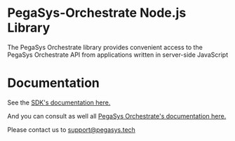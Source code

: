 # PegaSys-Orchestrate Node.js Library

The PegaSys Orchestrate library provides convenient access to the PegaSys Orchestrate API from applications written in server-side JavaScript

# Documentation

See the [SDK's documentation here.](https://docs.orchestrate.pegasys.tech/en/latest/Tutorials/SDK/)

And you can consult as well all [PegaSys Orchestrate's documentation here.](https://docs.orchestrate.pegasys.tech/)

Please contact us to support@pegasys.tech
